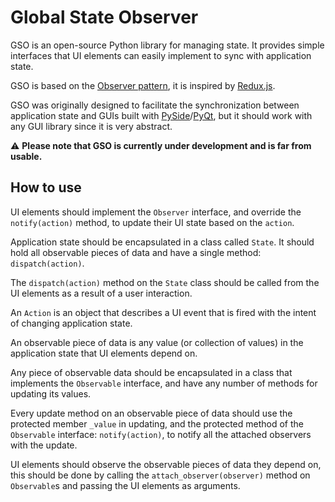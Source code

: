 # Global State Observer

GSO is an open-source Python library for managing state. It provides simple interfaces that UI elements can easily
implement to sync with application state.

GSO is based on the [Observer pattern](https://refactoring.guru/design-patterns/observer), it is inspired
by [Redux.js](https://redux.js.org/).

GSO was originally designed to facilitate the synchronization between application state and GUIs built
with [PySide](https://en.wikipedia.org/wiki/PySide)/[PyQt](https://en.wikipedia.org/wiki/PyQt), but it should work with
any GUI library since it is very abstract.

⚠ **Please note that GSO is currently under development and is far from usable.**

## How to use

UI elements should implement the `Observer` interface, and override the `notify(action)` method, to update their UI state based on the `action`.

Application state should be encapsulated in a class called `State`. 
It should hold all observable pieces of data and have a single
method: `dispatch(action)`.

The `dispatch(action)` method on the `State` class should be called from the UI elements as a result of a user interaction.

An `Action` is an object that describes a UI event that is fired with the intent of changing application state.

An observable piece of data is any value (or collection of values) in the application state that UI elements depend on.

Any piece of observable data should be encapsulated in a class that implements the `Observable` interface, and have any number of methods for updating
its values.

Every update method on an observable piece of data should use the protected member `_value` in updating, and the protected method of the `Observable`
interface: `notify(action)`, to notify all the attached observers with the update.

UI elements should observe the observable pieces of data they depend on, this should be done by calling the `attach_observer(observer)` method on `Observable`s and passing the UI elements as arguments.